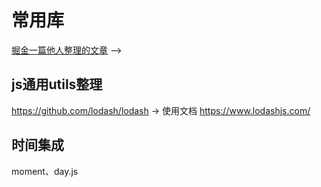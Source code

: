 # 常用库

[掘金一篇他人整理的文章](https://juejin.cn/post/6977683045356830757)
 -->

## js通用utils整理
https://github.com/lodash/lodash
-> 使用文档
https://www.lodashjs.com/

## 时间集成
moment、day.js